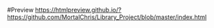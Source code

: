 #Preview
https://htmlpreview.github.io/?https://github.com/MortalChris/Library_Project/blob/master/index.html
